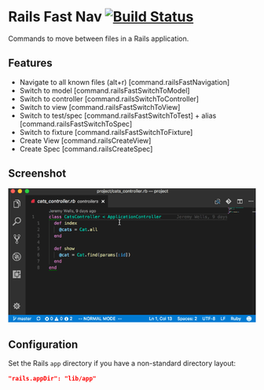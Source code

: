 # Rails Fast Nav [![Build Status](https://travis-ci.org/jemmyw/vscode-rails-fast-nav.svg?branch=master)](https://travis-ci.org/jemmyw/vscode-rails-fast-nav)

Commands to move between files in a Rails application.

## Features

* Navigate to all known files (alt+r) [command.railsFastNavigation]
* Switch to model [command.railsFastSwitchToModel]
* Switch to controller [command.railsSwitchToController]
* Switch to view [command.railsFastSwitchToView]
* Switch to test/spec [command.railsFastSwitchToTest] + alias [command.railsFastSwitchToSpec]
* Switch to fixture [command.railsFastSwitchToFixture]
* Create View [command.railsCreateView]
* Create Spec [command.railsCreateSpec]

## Screenshot
![Example](images/railsnav.gif)

## Configuration

Set the Rails `app` directory if you have a non-standard directory layout:

```json
"rails.appDir": "lib/app"
```